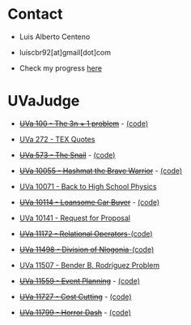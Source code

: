 # Contact

- Luis Alberto Centeno
- luiscbr92[at]gmail[dot]com

- Check my progress [here](http://uhunt.felix-halim.net/id/785886)

# UVaJudge
* ~~[UVa 100 - The 3n + 1 problem](https://uva.onlinejudge.org/index.php?option=com_onlinejudge&Itemid=8&category=3&page=show_problem&problem=36)~~ - [(code)](https://github.com/luiscbr92/algorithmic-challenges/blob/master/UVaJudge/100/code.cpp)

* [UVa 272 - TEX Quotes](https://uva.onlinejudge.org/index.php?option=com_onlinejudge&Itemid=8&category=4&page=show_problem&problem=208)

* ~~[UVa 573 - The Snail](https://uva.onlinejudge.org/index.php?option=com_onlinejudge&Itemid=8&category=7&page=show_problem&problem=514)~~ - [(code)](https://github.com/luiscbr92/algorithmic-challenges/blob/master/UVaJudge/573/code.cpp)

* ~~[UVa 10055 - Hashmat the Brave Warrior](https://uva.onlinejudge.org/index.php?option=com_onlinejudge&Itemid=8&category=24&page=show_problem&problem=996)~~ - [(code)](https://github.com/luiscbr92/algorithmic-challenges/blob/master/UVaJudge/10055/code.cpp)

* [UVa 10071 - Back to High School Physics](https://uva.onlinejudge.org/index.php?option=com_onlinejudge&Itemid=8&category=12&page=show_problem&problem=1012)

* ~~[UVa 10114 - Loansome Car Buyer](https://uva.onlinejudge.org/index.php?option=com_onlinejudge&Itemid=8&category=24&page=show_problem&problem=1055)~~ - [(code)](https://github.com/luiscbr92/algorithmic-challenges/blob/master/UVaJudge/10114/code.cpp)

* [UVa 10141 - Request for Proposal](https://uva.onlinejudge.org/index.php?option=com_onlinejudge&Itemid=8&category=24&page=show_problem&problem=1082)

* ~~[UVa 11172 - Relational Operators]()~~[-(code)](https://github.com/luiscbr92/algorithmic-challenges/blob/master/UVaJudge/11172/code.cpp)

* ~~[UVa 11498 - Division of Nlogonia]()~~[-(code)](https://github.com/luiscbr92/algorithmic-challenges/blob/master/UVaJudge/11498/code.cpp)

* [UVa 11507 - Bender B. Rodríguez Problem](https://uva.onlinejudge.org/index.php?option=com_onlinejudge&Itemid=8&category=24&page=show_problem&problem=2502)

* ~~[UVa 11559 - Event Planning](https://uva.onlinejudge.org/index.php?option=com_onlinejudge&Itemid=8&category=24&page=show_problem&problem=2595)~~ - [(code)](https://github.com/luiscbr92/algorithmic-challenges/blob/master/UVaJudge/11559/code.cpp)

* ~~[UVa 11727 - Cost Cutting](https://uva.onlinejudge.org/index.php?option=com_onlinejudge&Itemid=8&category=24&page=show_problem&problem=2827)~~ - [(code)](https://github.com/luiscbr92/algorithmic-challenges/blob/master/UVaJudge/11727/code.cpp)

* ~~[UVa 11799 - Horror Dash](https://uva.onlinejudge.org/index.php?option=com_onlinejudge&Itemid=8&category=24&page=show_problem&problem=2899)~~ - [(code)](https://github.com/luiscbr92/algorithmic-challenges/blob/master/UVaJudge/11799/code.cpp)